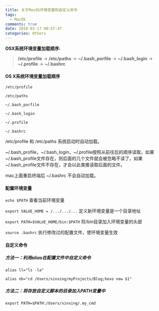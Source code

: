 ```yaml
---
title: 关于MacOS环境变量和自定义命令
tags:
  - MacOS
comments: true
date: 2018-03-17 00:57:47
categories: Others
---
```

**OSX系统环境变量加载顺序:**

> **/etc/profile** -> **/etc/paths** -> **~/.bash_porfile** -> **~/.bash_login** -> **~/.profile** -> **~/.bashrc**

<!-- more -->

#### OS X系统环境变量加载顺序

```shell
/etc/profile

/etc/paths

~/.bash_porfile

~/.bash_login

~/.profile

~/.bashrc
```


/etc/profile 和 /etc/paths 系统启动时自动加载。

~/.bash_profile，~/.bash_login，~/.profile按照从前往后的顺序读取，如果~/.bash_profile文件存在，则后面的几个文件就会被忽略不读了，如果~/.bash_profile文件不存在，才会以此类推读取后面的文件。

mac上面重启终端后 ~/.bashrc 不会自动加载。

#### 配置环境变量

`echo $PATH` 查看当前环境变量

`export VALUE_HOME = /.../.../...` 定义新环境变量是一个目录地址

`export PATH=$VALUE_HOME/bin:$PATH` 将/bin目录加入环境变量的头部

`source .bashrc` 执行修改过的配置文件，使环境变量生效

#### 自定义命令

##### 方法一：利用alias在配置文件中自定义命令

`alias ll="ls -la"` 

`alias nb="cd /Users/xinxing/myProjects/Blog;hexo new $1"`

##### 方法二：将存放自定义脚本的目录加入PATH变量中

`export PATH=$PATH:/Users/xinxing/.my_cmd`